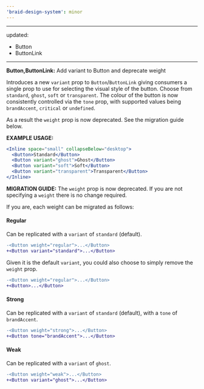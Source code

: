 ```yaml
---
'braid-design-system': minor
---
```


---
updated:
  - Button
  - ButtonLink
---

**Button,ButtonLink:** Add variant to Button and deprecate weight

Introduces a new `variant` prop to `Button`/`ButtonLink` giving consumers a single prop to use for selecting the visual style of the button. Choose from `standard`, `ghost`, `soft` or `transparent`. The colour of the button is now consistently controlled via the `tone` prop, with supported values being `brandAccent`, `critical` or `undefined`.

As a result the `weight` prop is now deprecated. See the migration guide below.

**EXAMPLE USAGE:**
```jsx
<Inline space="small" collapseBelow="desktop">
  <Button>Standard</Button>
  <Button variant="ghost">Ghost</Button>
  <Button variant="soft">Soft</Button>
  <Button variant="transparent">Transparent</Button>
</Inline>
```

**MIGRATION GUIDE:**
The `weight` prop is now deprecated. If you are not specifying a `weight` there is no change required.

If you are, each weight can be migrated as follows:

#### Regular
Can be replicated with a `variant` of `standard` (default).
```diff
-<Button weight="regular">...</Button>
+<Button variant="standard">...</Button>
```

Given it is the default `variant`, you could also choose to simply remove the `weight` prop.
```diff
-<Button weight="regular">...</Button>
+<Button>...</Button>
```

#### Strong
Can be replicated with a `variant` of `standard` (default), with a `tone` of `brandAccent`.
```diff
-<Button weight="strong">...</Button>
+<Button tone="brandAccent">...</Button>
```

#### Weak
Can be replicated with a `variant` of `ghost`.
```diff
-<Button weight="weak">...</Button>
+<Button variant="ghost">...</Button>
```



